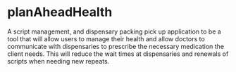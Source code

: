 # planAheadHealth
A script management, and dispensary packing pick up application to be a tool that will allow users to manage their health and allow doctors to communicate with dispensaries to prescribe the necessary medication the client needs. This will reduce the wait times at dispensaries and renewals of scripts when needing new repeats.
